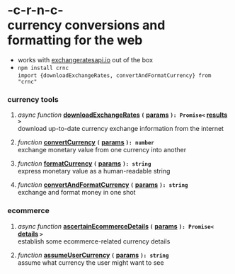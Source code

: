 
# -c-r-n-c- <br/> currency conversions and formatting for the web

- works with [exchangeratesapi.io](https://exchangeratesapi.io/) out of the box
- `npm install crnc`  
	`import {downloadExchangeRates, convertAndFormatCurrency} from "crnc"`

### currency tools

1. *async function* **[downloadExchangeRates](./source/currency-tools/download-exchange-rates.ts) `(` [params](./source/currency-tools/interfaces.ts#L2) `): Promise<` [results](/source/currency-tools/interfaces.ts#L6) `>`**  
	download up-to-date currency exchange information from the internet

2. *function* **[convertCurrency](./source/currency-tools/convert-currency.ts) `(` [params](./source/currency-tools/interfaces.ts#L15) `): number`**  
	exchange monetary value from one currency into another

3. *function* **[formatCurrency](./source/currency-tools/format-currency.ts) `(` [params](./source/currency-tools/interfaces.ts#L31) `): string`**  
	express monetary value as a human-readable string

4. *function* **[convertAndFormatCurrency](./source/currency-tools/convert-and-format-currency.ts) `(` [params](./source/currency-tools/interfaces.ts#L36) `): string`**  
	exchange and format money in one shot

### ecommerce

1. *async function* **[ascertainEcommerceDetails](./source/ecommerce/ascertain-ecommerce-details.ts) `(` [params](./source/ecommerce/interfaces.ts#L14) `): Promise<` [details](./source/ecommerce/interfaces.ts#L20) `>`**  
	establish some ecommerce-related currency details

2. *function* **[assumeUserCurrency](./source/ecommerce/assume-user-currency.ts) `(` [params](./source/ecommerce/interfaces.ts#L8) `): string`**  
	assume what currency the user might want to see
